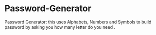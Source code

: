 # Password-Generator
Password Generator: this uses Alphabets, Numbers and Symbols to build password by asking you how many letter do you need .
